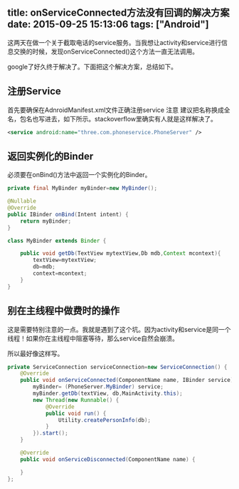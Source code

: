 title: onServiceConnected方法没有回调的解决方案
date: 2015-09-25 15:13:06
tags: ["Android"]
---
这两天在做一个关于截取电话的service服务。当我想让activity和service进行信息交换的时候，发现onServiceConnected()这个方法一直无法调用。

google了好久终于解决了。下面把这个解决方案，总结如下。

## 注册Service

首先要确保在AdnroidManifest.xml文件正确注册service
注意 建议把名称换成全名，包名也写进去，如下所示。stackoverflow里确实有人就是这样解决了。 
```xml
<service android:name="three.com.phoneservice.PhoneServer" />
```

## 返回实例化的Binder

必须要在onBind()方法中返回一个实例化的Binder。
```java
private final MyBinder myBinder=new MyBinder();

@Nullable
@Override
public IBinder onBind(Intent intent) {
    return myBinder;
}

class MyBinder extends Binder {

    public void getDb(TextView mytextView,Db mdb,Context mcontext){
        textView=mytextView;
        db=mdb;
        context=mcontext;
    }
}
```
## 别在主线程中做费时的操作

这是需要特别注意的一点。我就是遇到了这个坑。因为activity和service是同一个线程！如果你在主线程中阻塞等待，那么service自然会崩溃。

所以最好像这样写。
```java
private ServiceConnection serviceConnection=new ServiceConnection() {
    @Override
    public void onServiceConnected(ComponentName name, IBinder service) {
        myBinder= (PhoneServer.MyBinder) service;
        myBinder.getDb(textView, db,MainActivity.this);
        new Thread(new Runnable() {
            @Override
            public void run() {
                Utility.createPersonInfo(db);
            }
        }).start();
    }

    @Override
    public void onServiceDisconnected(ComponentName name) {

    }
};
```
